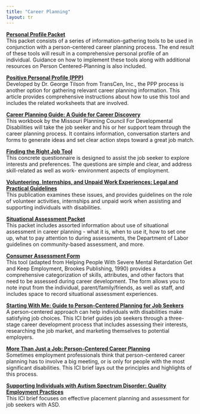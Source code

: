 ```yaml
---
title: "Career Planning"
layout: tr
---
```



**<a href="/files/PersProfilePacket.doc">Personal Profile Packet</a>**  
This packet consists of a series of information-gathering tools to be used in conjunction with a person-centered career planning process. The end result of these tools will result in a comprehensive personal profile of an individual. Guidance on how to implement these tools along with additional resources on Person Centered-Planning is also included.


**<a href="/files/PositivePersonalProfile_Transcen.pdf">Positive Personal Profile (PPP)</a>**  
 Developed by Dr. George Tilson from TransCen, Inc., the PPP process is another option for gathering relevant career planning information. This article provides comprehensive instructions about how to use this tool and includes the related worksheets that are involved.

**<a href="http://www.ddrb.org/pics/db/planning/48_48_Career_Discovery_Guide__Color[1].pdf">Career Planning Guide: A Guide for Career Discovery</a>**  
This workbook by the Missouri Planning Council For Developmental Disabilities will take the job seeker and his or her support team through the career planning process. It contains information, conversation starters and forms to generate ideas and set clear action steps toward a great job match.


**<a href="/files/FindRightJob.doc">Finding the Right Job Tool</a>**  
This concrete questionnaire is designed to assist the job seeker to explore interests and preferences. The questions are simple and clear, and address skill-related as well as work- environment aspects of employment.

**<a href="/files/DDSVolunteer-Unpaid_Work-Feb17.pdf">Volunteering, Internships, and Unpaid Work Experiences: Legal and Practical Guidelines</a>**  
This publication examines these issues, and provides guidelines on the role of volunteer activities, internships and unpaid work when assisting and supporting individuals with disabilities.


**<a href="/files/SitAssessmentPacket.doc">Situational Assessment Packet</a>**  
This packet includes assorted information about use of situational assessment in career planning - what it is, when to use it, how to set one up, what to pay attention to during assessments, the Department of Labor guidelines on community-based assessment, and more.

**<a href="/files/ConsumerAssess.doc">Consumer Assessment Form</a>**  
This tool (adapted from Helping People With Severe Mental Retardation Get and Keep Employment, Brookes Publishing, 1990) provides a comprehensive categorization of skills, attributes, and other factors that need to be assessed during career development. The form allows you to note input from the individual, parent/family/friends, as well as staff, and includes space to record situational assessment experiences.

**<a href="http://www.communityinclusion.org/article.php?article_id=54&type=topic&id=3
">Starting With Me: Guide to Person-Centered Planning for Job Seekers</a>**  
A person-centered approach can help individuals with disabilities make satisfying job choices. This ICI brief guides job seekers through a three-stage career development process that includes assessing their interests, researching the job market, and marketing themselves to potential employers.

**<a href="https://www.communityinclusion.org/article.php?article_id=16&type=topic&id=3
">More Than Just a Job: Person-Centered Career Planning</a>**  
Sometimes employment professionals think that person-centered career planning has to involve a big meeting, or is only for people with the most significant disabilities. This ICI brief lays out the principles and highlights of this process.

**<a href="https://www.communityinclusion.org/article.php?article_id=266&type=topic&id=3
">Supporting Individuals with Autism Spectrum Disorder: Quality Employment Practices</a>**  
This ICI brief focuses on effective placement planning and assessment for job seekers with ASD.
